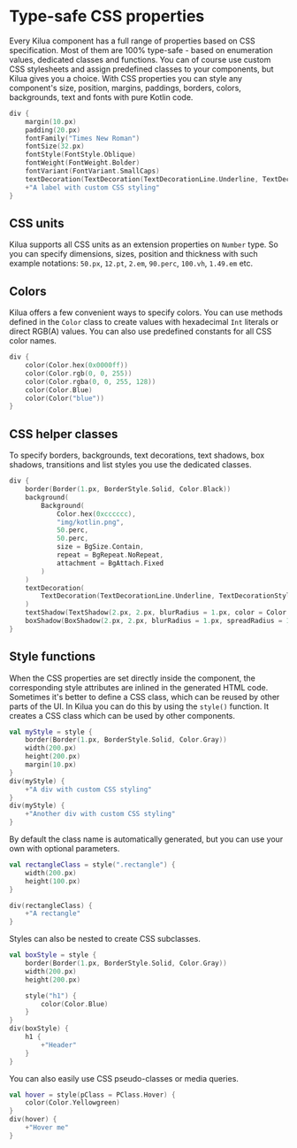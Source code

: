 # Type-safe CSS properties

Every Kilua component has a full range of properties based on CSS specification. Most of them are 100% type-safe - based on enumeration values, dedicated classes and functions. You can of course use custom CSS stylesheets and assign predefined classes to your components, but Kilua gives you a choice. With CSS properties you can style any component's size, position, margins, paddings, borders, colors, backgrounds, text and fonts with pure Kotlin code.

```kotlin
div {
    margin(10.px)
    padding(20.px)
    fontFamily("Times New Roman")
    fontSize(32.px)
    fontStyle(FontStyle.Oblique)
    fontWeight(FontWeight.Bolder)
    fontVariant(FontVariant.SmallCaps)
    textDecoration(TextDecoration(TextDecorationLine.Underline, TextDecorationStyle.Dotted, Color.Red))
    +"A label with custom CSS styling"
}
```

## CSS units

Kilua supports all CSS units as an extension properties on `Number` type. So you can specify dimensions, sizes, position and thickness with such example notations: `50.px`, `12.pt`, `2.em`, `90.perc`, `100.vh`, `1.49.em` etc.

## Colors

Kilua offers a few convenient ways to specify colors. You can use methods defined in the `Color` class to create values with  hexadecimal `Int` literals or direct RGB(A) values. You can also use predefined constants for all CSS color names.

```kotlin
div {
    color(Color.hex(0x0000ff))
    color(Color.rgb(0, 0, 255))
    color(Color.rgba(0, 0, 255, 128))
    color(Color.Blue)
    color(Color("blue"))
}
```

## CSS helper classes

To specify borders, backgrounds, text decorations, text shadows, box shadows, transitions and list styles you use the dedicated classes.

```kotlin
div {
    border(Border(1.px, BorderStyle.Solid, Color.Black))
    background(
        Background(
            Color.hex(0xcccccc),
            "img/kotlin.png",
            50.perc,
            50.perc,
            size = BgSize.Contain,
            repeat = BgRepeat.NoRepeat,
            attachment = BgAttach.Fixed
        )
    )
    textDecoration(
        TextDecoration(TextDecorationLine.Underline, TextDecorationStyle.Dotted, Color.Red)
    )
    textShadow(TextShadow(2.px, 2.px, blurRadius = 1.px, color = Color.Black))
    boxShadow(BoxShadow(2.px, 2.px, blurRadius = 1.px, spreadRadius = 1.px, color = Color.Black))
}
```

## Style functions

When the CSS properties are set directly inside the component, the corresponding style attributes are inlined in the generated HTML code. Sometimes it's better to define a CSS class, which can be reused by other parts of the UI. In Kilua you can do this by using the `style()` function. It creates a CSS class which can be used by other components.

```kotlin
val myStyle = style {
    border(Border(1.px, BorderStyle.Solid, Color.Gray))
    width(200.px)
    height(200.px)
    margin(10.px)
}
div(myStyle) {
    +"A div with custom CSS styling"
}
div(myStyle) {
    +"Another div with custom CSS styling"
}
```

By default the class name is automatically generated, but you can use your own with optional parameters.

```kotlin
val rectangleClass = style(".rectangle") {
    width(200.px)
    height(100.px)
}

div(rectangleClass) {
    +"A rectangle"
}
```

Styles can also be nested to create CSS subclasses.

```kotlin
val boxStyle = style {
    border(Border(1.px, BorderStyle.Solid, Color.Gray))
    width(200.px)
    height(200.px)

    style("h1") {
        color(Color.Blue)
    }
}
div(boxStyle) {
    h1 {
        +"Header"
    }
}
```

You can also easily use CSS pseudo-classes or media queries.

```kotlin
val hover = style(pClass = PClass.Hover) {
    color(Color.Yellowgreen)
}
div(hover) {
    +"Hover me"
}
```
